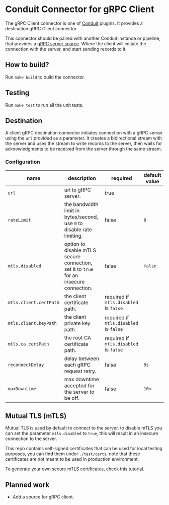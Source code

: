 # Conduit Connector for gRPC Client
The gRPC Client connector is one of [Conduit](https://conduit.io) plugins. It provides a destination gRPC Client connector.

This connector should be paired with another Conduit instance or pipeline, that provides a 
[gRPC server source](https://github.com/conduitio-labs/conduit-connector-grpc-server). Where the client will initiate
the connection with the server, and start sending records to it.


## How to build?
Run `make build` to build the connector.

## Testing
Run `make test` to run all the unit tests.

## Destination
A client gRPC destination connector initiates connection with a gRPC server using the `url` provided as
a parameter. It creates a bidirectional stream with the server and uses the stream to write records to the
server, then waits for acknowledgments to be received from the server through the same stream.

### Configuration

| name                   | description                                                                            | required                               | default value |
|------------------------|----------------------------------------------------------------------------------------|----------------------------------------|---------------|
| `url`                  | url to gRPC server.                                                                    | true                                   |               |
| `rateLimit`            | the bandwidth limit in bytes/second, use `0` to disable rate limiting.                 | false                                  | `0`           |
| `mtls.disabled`        | option to disable mTLS secure connection, set it to `true` for an insecure connection. | false                                  | `false`       |
| `mtls.client.certPath` | the client certificate path.                                                           | required if `mtls.disabled` is `false` |               |
| `mtls.client.keyPath`  | the client private key path.                                                           | required if `mtls.disabled` is `false` |               |
| `mtls.ca.certPath`     | the root CA certificate path.                                                          | required if `mtls.disabled` is `false` |               |
| `reconnectDelay`       | delay between each gRPC request retry.                                                 | false                                  | `5s`          |
| `maxDowntime`          | max downtime accepted for the server to be off.                                        | false                                  | `10m`         |

## Mutual TLS (mTLS)
Mutual TLS is used by default to connect to the server, to disable mTLS you can set the parameter `mtls.disabled`
to `true`, this will result in an insecure connection to the server.

This repo contains self-signed certificates that can be used for local testing purposes, you can find them
under `./test/certs`, note that these certificates are not meant to be used in production environment.

To generate your own secure mTLS certificates, check
[this tutorial](https://medium.com/weekly-webtips/how-to-generate-keys-for-mutual-tls-authentication-a90f53bcec64).

## Planned work
- Add a source for gRPC client. 